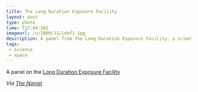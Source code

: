 ```yaml
---
title: The Long Duration Exposure Facility
layout: post
type: photo
time: T17:49:10Z
imageurl: /u/2009/11/ldef1.jpg
description: A panel from the Long Duration Exposure Facility, a scientific satellite.
tags:
 - science
 - space
---
```

A panel on the [Long Duration Exposure Facility](http://setas-www.larc.nasa.gov/LDEF/index.html)

_Via [The Nonist](http://thenonist.com/index.php/thenonist/comments/3640/)_